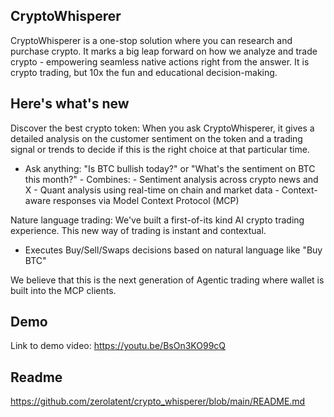 ## CryptoWhisperer

CryptoWhisperer is a one-stop solution where you can research and purchase crypto. It marks a big leap forward on how
we analyze and trade crypto - empowering seamless native actions right from the answer. It is crypto trading, but 10x the
fun and educational decision-making.

## Here's what's new

Discover the best crypto token: When you ask CryptoWhisperer, it gives a detailed
analysis on the customer sentiment on the token and a trading signal or trends to decide if this is the right choice at that particular time.
   - Ask anything: "Is BTC bullish today?" or "What's the sentiment on BTC this  month?"
         - Combines:
               - Sentiment analysis across crypto news and X
               - Quant analysis using real-time on chain and market data
               - Context-aware responses via Model Context Protocol (MCP)

Nature language trading: We've built a first-of-its kind AI crypto trading experience. This new way of trading is instant and contextual.
   - Executes Buy/Sell/Swaps decisions based on natural language like "Buy BTC"

We believe that this is the next generation of Agentic trading where wallet is built into the MCP clients.

## Demo
Link to demo video: https://youtu.be/BsOn3KO99cQ

## Readme
https://github.com/zerolatent/crypto_whisperer/blob/main/README.md
